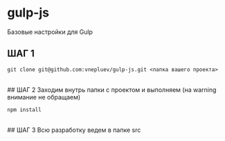 # gulp-js

Базовые настройки для Gulp

## ШАГ 1

```
git clone git@github.com:vnepluev/gulp-js.git <папка вашего проекта>
```

<br>
## ШАГ 2
 Заходим внутрь папки с проектом и выполняем (на warning  внимание не обращаем)

```
npm install
```

<br>
## ШАГ 3
Всю разработку ведем в папке src
<br>
